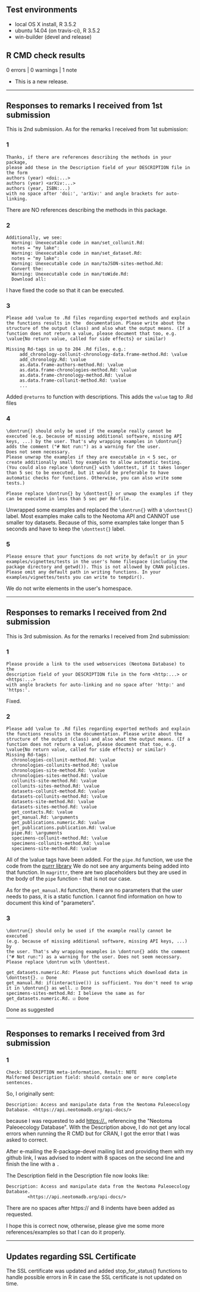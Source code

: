 ## Test environments
* local OS X install, R 3.5.2
* ubuntu 14.04 (on travis-ci), R 3.5.2
* win-builder (devel and release)

## R CMD check results

0 errors | 0 warnings | 1 note

* This is a new release.

-----

## Responses to remarks I received from 1st submission

This is 2nd submission. As for the remarks I received from 1st submission: 

### 1

    Thanks, if there are references describing the methods in your package, 
    please add these in the Description field of your DESCRIPTION file in 
    the form
    authors (year) <doi:...>
    authors (year) <arXiv:...>
    authors (year, ISBN:...)
    with no space after 'doi:', 'arXiv:' and angle brackets for auto-linking.

There are NO references describing the methods in this package. 

### 2

    Additionally, we see:
      Warning: Unexecutable code in man/set_collunit.Rd:
      notes = "my lake":
      Warning: Unexecutable code in man/set_dataset.Rd:
      notes = "my lake":
      Warning: Unexecutable code in man/toJSON-sites-method.Rd:
      Convert the: 
      Warning: Unexecutable code in man/toWide.Rd:
      Download all:

I have fixed the code so that it can be executed.


### 3

    Please add \value to .Rd files regarding exported methods and explain the functions results in the  documentation. Please write about the structure of the output (class) and also what the output means. (If a function does not return a value, please document that too, e.g. \value{No return value, called for side effects} or similar)
```
Missing Rd-tags in up to 204 .Rd files, e.g.:
     add_chronology-collunit-chronology-data.frame-method.Rd: \value
     add_chronology.Rd: \value
     as.data.frame-authors-method.Rd: \value
     as.data.frame-chronologies-method.Rd: \value
     as.data.frame-chronology-method.Rd: \value
     as.data.frame-collunit-method.Rd: \value
     ...
```
Added `@returns` to function with descriptions. This adds the `value` tag to .Rd files

### 4

    \dontrun{} should only be used if the example really cannot be executed (e.g. because of missing additional software, missing API keys, ...) by the user. That's why wrapping examples in \dontrun{} adds the comment ("# Not run:") as a warning for the user.
    Does not seem necessary.
    Please unwrap the examples if they are executable in < 5 sec, or create additionally small toy examples to allow automatic testing.
    (You could also replace \dontrun{} with \donttest, if it takes longer than 5 sec to be executed, but it would be preferable to have automatic checks for functions. Otherwise, you can also write some tests.)

    Please replace \dontrun{} by \donttest{} or unwap the examples if they 
    can be executed in less than 5 sec per Rd-file.
    
Unwrapped some examples and replaced the `\dontrun{}` with a `\donttest{}` label. Most examples make calls to the Neotoma API and CANNOT use smaller toy datasets. Because of this, some examples take longer than 5 seconds and have to keep the `\donttest{}` label.


### 5

    Please ensure that your functions do not write by default or in your examples/vignettes/tests in the user's home filespace (including the package directory and getwd()). This is not allowed by CRAN policies.
    Please omit any default path in writing functions. In your examples/vignettes/tests you can write to tempdir().
    
We do not write elements in the user's homespace.

-----

## Responses to remarks I received from 2nd submission

This is 3rd submission. As for the remarks I received from 2nd submission: 

### 1

    Please provide a link to the used webservices (Neotoma Database) to the 
    description field of your DESCRIPTION file in the form <http:...> or <https:...>
    with angle brackets for auto-linking and no space after 'http:' and
    'https:'.
    
Fixed.

### 2

    Please add \value to .Rd files regarding exported methods and explain 
    the functions results in the documentation. Please write about the 
    structure of the output (class) and also what the output means. (If a
    function does not return a value, please document that too, e.g.
    \value{No return value, called for side effects} or similar)
    Missing Rd-tags:
      chronologies-collunit-method.Rd: \value
      chronologies-collunits-method.Rd: \value
      chronologies-site-method.Rd: \value
      chronologies-sites-method.Rd: \value
      collunits-site-method.Rd: \value
      collunits-sites-method.Rd: \value
      datasets-collunit-method.Rd: \value
      datasets-collunits-method.Rd: \value
      datasets-site-method.Rd: \value
      datasets-sites-method.Rd: \value
      get_contacts.Rd: \value
      get_manual.Rd: \arguments
      get_publications.numeric.Rd: \value
      get_publications.publication.Rd: \value
      pipe.Rd: \arguments
      specimens-collunit-method.Rd: \value
      specimens-collunits-method.Rd: \value
      specimens-site-method.Rd: \value

All of the \value tags have been added. For the `pipe.Rd` function, we use the code from the [purrr library](https://github.com/tidyverse/purrr/blob/3b5add2db99a35ec1392ad23dc021b7ccadbbbbb/R/reexport-pipe.R)
We do not see any arguments being added into that function. In `magrittr`, there are two placeholders but they are used in the body of the `pipe` function - that is not our case.

As for the `get_manual.Rd` function, there are no parameters that the user needs to pass, it is a static function. I cannot find information on how to document this kind of "parameters".

### 3

    \dontrun{} should only be used if the example really cannot be executed
    (e.g. because of missing additional software, missing API keys, ...) by
    the user. That's why wrapping examples in \dontrun{} adds the comment
    ("# Not run:") as a warning for the user. Does not seem necessary.
    Please replace \dontrun with \donttest.
    
    get_datasets.numeric.Rd: Please put functions which download data in
    \donttest{}. ☑ Done
    get_manual.Rd: if(interactive()) is sufficient. You don't need to wrap
    it in \dontrun{} as well. ☑ Done
    specimens-sites-method.Rd: I believe the same as for 
    get_datasets.numeric.Rd. ☑ Done
    
Done as suggested

-----

## Responses to remarks I received from 3rd submission

### 1

    Check: DESCRIPTION meta-information, Result: NOTE
    Malformed Description field: should contain one or more complete sentences.

So, I originally sent:
```
Description: Access and manipulate data from the Neotoma Paleoecology Database. <https://api.neotomadb.org/api-docs/>
```
because I was requested to add <https://..> referencing the "Neotoma Paleoecology Database". 
With the Description above, I do not get any local errors when running the R CMD but for CRAN, I got the error that I was asked to correct.

After e-mailing the R-package-devel mailing list and providing them with my github link, I was advised to indent with 8 spaces on the second line and finish the line with a `.`

The Description field in the Description file now looks like:

```
Description: Access and manipulate data from the Neotoma Paleoecology Database. 
        <https://api.neotomadb.org/api-docs/>
```

There are no spaces after https:// and 8 indents have been added as requested.

I hope this is correct now, otherwise, please give me some more references/examples so that I can do it properly.

---

## Updates regarding SSL Certificate

The SSL certificate was updated and added stop_for_status() functions to handle possible errors in R in case the SSL certificate is not updated on time.
